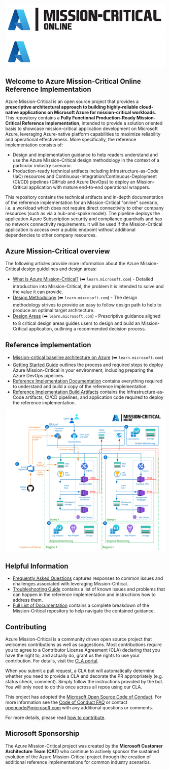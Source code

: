 ![Azure Mission-Critical Application](./icon-light.png#gh-light-mode-only)
![Azure Mission-Critical Application](./icon-dark.png#gh-dark-mode-only)

## Welcome to Azure Mission-Critical Online Reference Implementation

Azure Mission-Critical is an open source project that provides a **prescriptive architectural approach to building highly-reliable cloud-native applications on Microsoft Azure for mission-critical workloads**. This repository contains a **Fully Functional Production-Ready Mission-Critical Reference Implementation**, intended to provide a solution oriented basis to showcase mission-critical application development on Microsoft Azure, leveraging Azure-native platform capabilities to maximize reliability and operational effectiveness. More specifically, the reference implementation consists of:

- Design and implementation guidance to help readers understand and use the Azure Mission-Critical design methodology in the context of a particular industry scenario.
- Production-ready technical artifacts including Infrastructure-as-Code (IaC) resources and Continuous-Integration/Continuous-Deployment (CI/CD) pipelines (GitHub and Azure DevOps) to deploy an Mission-Critical application with mature end-to-end operational wrappers.

This repository contains the technical artifacts and in-depth documentation of the reference implementation for an Mission-Critical "online" scenario, i.e. a workload which does not require direct connectivity to other company resources (such as via a hub-and-spoke model). The pipeline deploys the application Azure Subscription security and compliance guardrails and has no network connectivity requirements. It will be used if the Mission-Critical application is access over a public endpoint without additional dependencies to other company resources.

## Azure Mission-Critical overview

The following articles provide more information about the Azure Mission-Critical design guidelines and design areas:

- [What is Azure Mission-Critical?](https://learn.microsoft.com/azure/architecture/framework/mission-critical/mission-critical-overview) (➡️ `learn.microsoft.com`) - Detailed introduction into Mission-Critical, the problem it is intended to solve and the value it can provide.
- [Design Methodology](https://learn.microsoft.com/azure/architecture/framework/mission-critical/mission-critical-design-methodology) (➡️ `learn.microsoft.com`) - The design methodology strives to provide an easy to follow design path to help to produce an optimal target architecture.
- [Design Areas](https://learn.microsoft.com/azure/architecture/framework/mission-critical/mission-critical-overview#what-are-the-key-design-areas) (➡️ `learn.microsoft.com`) - Prescriptive guidance aligned to 8 critical design areas guides users to design and build an Mission-Critical application, outlining a recommended decision process.

## Reference implementation

- [Mission-critical baseline architecture on Azure](https://learn.microsoft.com/azure/architecture/reference-architectures/containers/aks-mission-critical/mission-critical-intro) (➡️ `learn.microsoft.com`)
- [Getting Started Guide](./docs/reference-implementation/Getting-Started.md) outlines the process and required steps to deploy Azure Mission-Critical in your environment, including preparing the Azure DevOps pipelines.
- [Reference Implementation Documentation](./docs/README.md) contains everything required to understand and build a copy of the reference implementation.
- [Reference Implementation Build Artifacts](./src/infra/README.md) contains the Infrastructure-as-Code artifacts, CI/CD pipelines, and application code required to deploy the reference implementation.

![Architecture overview](/docs/media/mission-critical-architecture-online.svg)

## Helpful Information

- [Frequently Asked Questions](./docs/reference-implementation/FAQ.md) captures responses to common issues and challenges associated with leveraging Mission-Critical.
- [Troubleshooting Guide](./docs/reference-implementation/Troubleshooting.md) contains a list of known issues and problems that can happen in the reference implementation and instructions how to address them.
- [Full List of Documentation](./docs/README.md) contains a complete breakdown of the Mission-Critical repository to help navigate the contained guidance.

## Contributing

Azure Mission-Critical is a community driven open source project that welcomes contributions as well as suggestions. Most contributions require you to agree to a
Contributor License Agreement (CLA) declaring that you have the right to, and actually do, grant us the rights to use your contribution. For details, visit the [CLA portal](https://cla.opensource.microsoft.com).

When you submit a pull request, a CLA bot will automatically determine whether you need to provide a CLA and decorate the PR appropriately (e.g. status check, comment). Simply follow the instructions provided by the bot. You will only need to do this once across all repos using our CLA.

This project has adopted the [Microsoft Open Source Code of Conduct](https://opensource.microsoft.com/codeofconduct/).
For more information see the [Code of Conduct FAQ](https://opensource.microsoft.com/codeofconduct/faq/) or
contact [opencode@microsoft.com](mailto:opencode@microsoft.com) with any additional questions or comments.

For more details, please read [how to contribute](./CONTRIBUTE.md).

## Microsoft Sponsorship

The Azure Mission-Critical project was created by the **Microsoft Customer Architecture Team (CAT)** who continue to actively sponsor the sustained evolution of the Azure Mission-Critical project through the creation of additional reference implementations for common industry scenarios.
